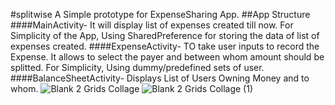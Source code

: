 #splitwise
A Simple prototype for ExpenseSharing App.
##App Structure
####MainActivity- It will display list of expenses created till now. 
   For Simplicity of the App, Using SharedPreference for storing the data of list of expenses created.
####ExpenseActivity- TO take user inputs to record the Expense.  It allows to select the payer and between whom amount should be splitted.
   For Simplicity, Using dummy/predefined sets of user. 
####BalanceSheetActivity- Displays List of Users Owning Money and to whom.
![Blank 2 Grids Collage](https://user-images.githubusercontent.com/74445948/235316061-c50d4a24-2321-4e68-85f3-9584d0711a5f.png)
![Blank 2 Grids Collage (1)](https://user-images.githubusercontent.com/74445948/235316065-b9743373-1a87-40d0-a509-a81ea263a5a5.png)


